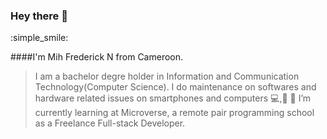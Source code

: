 ### Hey there 👋

:simple_smile:


####I'm Mih Frederick N from Cameroon. 
>I am a bachelor degre holder in Information and Communication Technology(Computer Science).
>I do maintenance on softwares and hardware related issues on smartphones and computers :computer:,:iphone:
>🌱 I’m currently learning at Microverse, a remote pair programming school as a Freelance Full-stack Developer.

